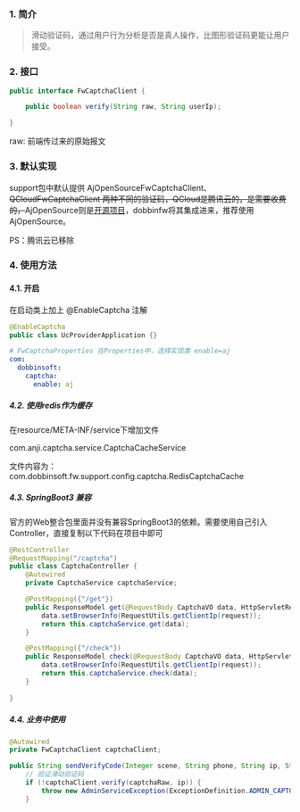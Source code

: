 ### 1.  简介

> 滑动验证码，通过用户行为分析是否是真人操作，比图形验证码更能让用户接受。



### 2. 接口

```java
public interface FwCaptchaClient {

    public boolean verify(String raw, String userIp);

}
```

raw: 前端传过来的原始报文



### 3. 默认实现

support包中默认提供 AjOpenSourceFwCaptchaClient、~~QCloudFwCaptchaClient 两种不同的验证码，QCloud是腾讯云的，是需要收费的，~~AjOpenSource则是[开源项目](https://gitee.com/anji-plus/captcha)，dobbinfw将其集成进来，推荐使用AjOpenSource。

PS：腾讯云已移除

### 4. 使用方法

#### 4.1. 开启

在启动类上加上 @EnableCaptcha 注解

```java
@EnableCaptcha
public class UcProviderApplication {}
```

```yaml
# FwCaptchaProperties 在Properties中，选择实现类 enable=aj
com:
  dobbinsoft:
    captcha:
      enable: aj
```

##### 4.2. 使用redis作为缓存

在resource/META-INF/service下增加文件

com.anji.captcha.service.CaptchaCacheService

文件内容为：
com.dobbinsoft.fw.support.config.captcha.RedisCaptchaCache


##### 4.3. SpringBoot3 兼容

官方的Web整合包里面并没有兼容SpringBoot3的依赖。需要使用自己引入Controller，直接复制以下代码在项目中即可

```java
@RestController
@RequestMapping("/captcha")
public class CaptchaController {
    @Autowired
    private CaptchaService captchaService;

    @PostMapping({"/get"})
    public ResponseModel get(@RequestBody CaptchaVO data, HttpServletRequest request) {
        data.setBrowserInfo(RequestUtils.getClientIp(request));
        return this.captchaService.get(data);
    }

    @PostMapping({"/check"})
    public ResponseModel check(@RequestBody CaptchaVO data, HttpServletRequest request) {
        data.setBrowserInfo(RequestUtils.getClientIp(request));
        return this.captchaService.check(data);
    }
    
}
```



##### 4.4. 业务中使用

```java
@Autowired
private FwCaptchaClient captchaClient;
```

```java
public String sendVerifyCode(Integer scene, String phone, String ip, String captchaRaw) throws ServiceException {
    // 验证滑动验证码
    if (!captchaClient.verify(captchaRaw, ip)) {
        throw new AdminServiceException(ExceptionDefinition.ADMIN_CAPTCHA_ERROR);
    }
```


